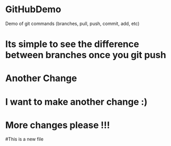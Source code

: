 # GitHubDemo
Demo of git commands (branches, pull, push, commit, add, etc)
# Its simple to see the difference between branches once you git push
# Another Change
# I want to make another change :)
# More changes please !!!
#This is a new file
